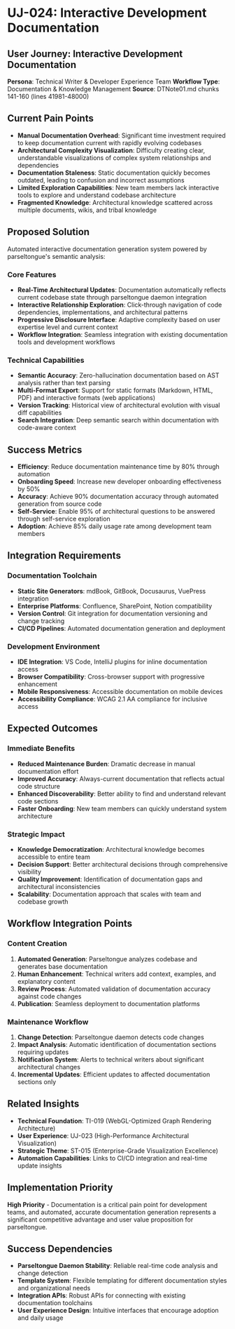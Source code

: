 # UJ-024: Interactive Development Documentation

## User Journey: Interactive Development Documentation

**Persona**: Technical Writer & Developer Experience Team
**Workflow Type**: Documentation & Knowledge Management
**Source**: DTNote01.md chunks 141-160 (lines 41981-48000)

## Current Pain Points

- **Manual Documentation Overhead**: Significant time investment required to keep documentation current with rapidly evolving codebases
- **Architectural Complexity Visualization**: Difficulty creating clear, understandable visualizations of complex system relationships and dependencies
- **Documentation Staleness**: Static documentation quickly becomes outdated, leading to confusion and incorrect assumptions
- **Limited Exploration Capabilities**: New team members lack interactive tools to explore and understand codebase architecture
- **Fragmented Knowledge**: Architectural knowledge scattered across multiple documents, wikis, and tribal knowledge

## Proposed Solution

Automated interactive documentation generation system powered by parseltongue's semantic analysis:

### Core Features
- **Real-Time Architectural Updates**: Documentation automatically reflects current codebase state through parseltongue daemon integration
- **Interactive Relationship Exploration**: Click-through navigation of code dependencies, implementations, and architectural patterns
- **Progressive Disclosure Interface**: Adaptive complexity based on user expertise level and current context
- **Workflow Integration**: Seamless integration with existing documentation tools and development workflows

### Technical Capabilities
- **Semantic Accuracy**: Zero-hallucination documentation based on AST analysis rather than text parsing
- **Multi-Format Export**: Support for static formats (Markdown, HTML, PDF) and interactive formats (web applications)
- **Version Tracking**: Historical view of architectural evolution with visual diff capabilities
- **Search Integration**: Deep semantic search within documentation with code-aware context

## Success Metrics

- **Efficiency**: Reduce documentation maintenance time by 80% through automation
- **Onboarding Speed**: Increase new developer onboarding effectiveness by 50%
- **Accuracy**: Achieve 90% documentation accuracy through automated generation from source code
- **Self-Service**: Enable 95% of architectural questions to be answered through self-service exploration
- **Adoption**: Achieve 85% daily usage rate among development team members

## Integration Requirements

### Documentation Toolchain
- **Static Site Generators**: mdBook, GitBook, Docusaurus, VuePress integration
- **Enterprise Platforms**: Confluence, SharePoint, Notion compatibility
- **Version Control**: Git integration for documentation versioning and change tracking
- **CI/CD Pipelines**: Automated documentation generation and deployment

### Development Environment
- **IDE Integration**: VS Code, IntelliJ plugins for inline documentation access
- **Browser Compatibility**: Cross-browser support with progressive enhancement
- **Mobile Responsiveness**: Accessible documentation on mobile devices
- **Accessibility Compliance**: WCAG 2.1 AA compliance for inclusive access

## Expected Outcomes

### Immediate Benefits
- **Reduced Maintenance Burden**: Dramatic decrease in manual documentation effort
- **Improved Accuracy**: Always-current documentation that reflects actual code structure
- **Enhanced Discoverability**: Better ability to find and understand relevant code sections
- **Faster Onboarding**: New team members can quickly understand system architecture

### Strategic Impact
- **Knowledge Democratization**: Architectural knowledge becomes accessible to entire team
- **Decision Support**: Better architectural decisions through comprehensive visibility
- **Quality Improvement**: Identification of documentation gaps and architectural inconsistencies
- **Scalability**: Documentation approach that scales with team and codebase growth

## Workflow Integration Points

### Content Creation
1. **Automated Generation**: Parseltongue analyzes codebase and generates base documentation
2. **Human Enhancement**: Technical writers add context, examples, and explanatory content
3. **Review Process**: Automated validation of documentation accuracy against code changes
4. **Publication**: Seamless deployment to documentation platforms

### Maintenance Workflow
1. **Change Detection**: Parseltongue daemon detects code changes
2. **Impact Analysis**: Automatic identification of documentation sections requiring updates
3. **Notification System**: Alerts to technical writers about significant architectural changes
4. **Incremental Updates**: Efficient updates to affected documentation sections only

## Related Insights

- **Technical Foundation**: TI-019 (WebGL-Optimized Graph Rendering Architecture)
- **User Experience**: UJ-023 (High-Performance Architectural Visualization)
- **Strategic Theme**: ST-015 (Enterprise-Grade Visualization Excellence)
- **Automation Capabilities**: Links to CI/CD integration and real-time update insights

## Implementation Priority

**High Priority** - Documentation is a critical pain point for development teams, and automated, accurate documentation generation represents a significant competitive advantage and user value proposition for parseltongue.

## Success Dependencies

- **Parseltongue Daemon Stability**: Reliable real-time code analysis and change detection
- **Template System**: Flexible templating for different documentation styles and organizational needs
- **Integration APIs**: Robust APIs for connecting with existing documentation toolchains
- **User Experience Design**: Intuitive interfaces that encourage adoption and daily usage